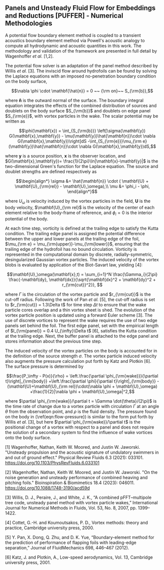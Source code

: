## Panels and Unsteady Fluid Flow for Embeddings and Reductions [PUFFER] - Numerical Methodologies 

A potential flow boundary element method is coupled to a transient acoustics boundary element method via Powell's acoustic analogy to compute all hydrodynamic and acoustic quantities in this work. The methodology and validation of the framework are presented in full detail by Wagenhoffer *et al.* [1,2].

The potential flow solver is an adaptation of the panel method described by Willis *et al.* [3]. The inviscid flow around hydrofoils can be found by solving the Laplace equations with an imposed no-penetration boundary condition on the body surface,

```math
\nabla \phi \cdot \mathbf{\hat{n}} = 0 ~~ {\rm on}~~ S_{\rm{b}},
```

where $\mathbf{\hat{n}}$ is the outward normal of the surface. The boundary integral equation integrates the effects of the combined distribution of sources and doublets on the body surface $S_{\rm{b}}$ and doublets on edge panel $S_{\rm{e}}$, with vortex particles in the wake. The scalar potential may be written as

```math
\phi(\mathbf{x}) = \int_{S_{\rm{b}}} \left[\sigma(\mathbf{y}) G(\mathbf{x},\mathbf{y}) - \mu(\mathbf{y})\hat{\mathbf{n}}\cdot \nabla G(\mathbf{x},\mathbf{y})\right]dS -\int_{S_{\rm{e}}}\mu_{\rm e}(\mathbf{y})\hat{\mathbf{n}}\cdot \nabla G(\mathbf{x},\mathbf{y})dS,
```

where $\mathbf{y}$ is a source position, $\mathbf{x}$ is the observer location, and $G(\mathbf{x},\mathbf{y})= \frac{1}{2\pi}\ln|\mathbf{x}-\mathbf{y}|$ is the two-dimensional Green's function for the Laplace equation. The source and doublet strengths are defined respectively as

```math
\begin{align*}
\sigma &= \hat{\mathbf{n}} \cdot ( \mathbf{U} + \mathbf{U}_{\rm{rel}} - \mathbf{U}_\omega),\\
\mu &= \phi_i - \phi,
\end{align*}
```

where $U_\omega$ is velocity induced by the vortex particles in the field, $\mathbf{U}$ is the body velocity, $\mathbf{U}_{\rm rel}$ is the velocity of the center of each element relative to the body-frame of reference, and $\phi_i = 0$ is the interior potential of the body.

At each time step, vorticity is defined at the trailing edge to satisfy the Kutta condition. The trailing edge panel is assigned the potential difference between the upper and lower panels at the trailing edge of the foil, $\mu_{\rm e} = \mu_{\rm{upper}}-\mu_{\rm{lower}}$, ensuring that the trailing edge of the hydrofoil has no bound circulation. Vorticity is represented in the computational domain by discrete, radially-symmetric, desingularized Gaussian vortex particles. The induced velocity of the vortex blobs is evaluated by application of the Biot-Savart law, yielding [4]:

```math
\mathbf{U}_\omega(\mathbf{x},t) = \sum_{i=1}^N \frac{\Gamma_i}{2\pi} \frac{-\mathbf{dy}, \mathbf{dx}}{\sqrt{\mathbf{dx}^2 + \mathbf{dy}^2 + r_{\rm{cut}}^2}},

```

where $\Gamma$ is the circulation of the vortex particle and $r_{\rm{cut}}$ is the cut-off radius. Following the work of Pan *et al.* [5], the cut-off radius is set to $r_{\rm{cut}} = 1.3\Delta t$ for time step $\Delta t$ to ensure that the wake particle cores overlap and a thin vortex sheet is shed. The evolution of the vortex particle position is updated using a forward Euler scheme [3]. The use of discrete vortices to represent the wake requires the use of two edge panels set behind the foil. The first edge panel, set with the empirical length of $l_{\rm{panel}} = 0.4 U_{\infty}\Delta t$ [6], satisfies the Kutta condition at the trailing edge. Next, the buffer panel is attached to the edge panel and stores information about the previous time step.

The induced velocity of the vortex particles on the body is accounted for in the definition of the source strength $\sigma$. The vortex particle induced velocity also augments the pressure calculation put forth by Katz and Plotkin [6]. The surface pressure is determined by

```math
\frac{P_\infty - P(x)}{\rho} = \left.\frac{\partial \phi_{\rm{wake}}}{\partial t}\right|_{\rm{body}} +\left.\frac{\partial \phi}{\partial t}\right|_{\rm{body}} - (\mathbf{U}+\mathbf{U}_{\rm rel})\cdot(\nabla \phi + \mathbf{U}_\omega) +\frac{1}{2}|\nabla \phi + \mathbf{U}_\omega|^2,
```

where $\partial \phi_{\rm{wake}}/\partial t = \Gamma \dot{\theta}/(2\pi)$ is the time rate of change due to a vortex particle with circulation $\Gamma$ at an angle $\theta$ from the observation point, and $\rho$ is the fluid density. The pressure found on the body in (\ref{eqn:flow-pressure}) is similar to the form put forth by Willis *et al.* [3], but here $\partial \phi_{\rm{wake}}/\partial t$ is the positional change of a vortex with respect to a panel and does not require the solution of a secondary system to find the influence of wake vortices onto the body surface.

[1] Wagenhoffer, Nathan, Keith W. Moored, and Justin W. Jaworski. "Unsteady propulsion and the acoustic signature of undulatory swimmers in and out of ground effect." Physical Review Fluids 6.3 (2021): 033101. https://doi.org/10.1103/PhysRevFluids.6.033101

[2] Wagenhoffer, Nathan, Keith W. Moored, and Justin W. Jaworski. "On the noise generation and unsteady performance of combined heaving and pitching foils." Bioinspiration & Biomimetics 18.4 (2023): 046011. https://doi.org/10.1088/1748-3190/acd59d

[3] Willis, D. J., Peraire, J., and White, J. K., “A combined pFFT–multipole tree code, unsteady panel method with vortex particle wakes,” International Journal for Numerical Methods in Fluids, Vol. 53, No. 8, 2007, pp. 1399–1422. 

[4] Cottet, G.-H. and Koumoutsakos, P. D., Vortex methods: theory and practice, Cambridge university press, 2000.

[5] Y. Pan, X. Dong, Q. Zhu, and D. K. Yue, “Boundary-element method for the prediction of performance of flapping foils with leading-edge separation,” Journal of FluidMechanics 698, 446–467 (2012).

[6] Katz, J. and Plotkin, A., Low-speed aerodynamics, Vol. 13, Cambridge university press, 2001.
